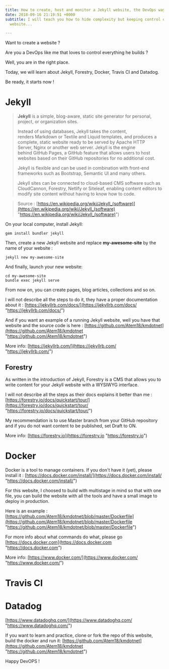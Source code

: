 ```yaml
---
title: How to create, host and monitor a Jekyll website, the DevOps way
date: 2018-09-16 21:19:51 +0000
subtitle: I will teach you how to hide complexity but keeping control of a self host
  website...

---
```

Want to create a website ?

Are you a DevOps like me that loves to control everything he builds ?

Well, you are in the right place.

Today, we will learn about Jekyll, Forestry, Docker, Travis CI and Datadog.

Be ready, it starts now !

# Jekyll

> **Jekyll** is a simple, blog-aware, static site generator for personal, project, or organization sites.
>
> Instead of using databases, Jekyll takes the content, renders Markdown or Textile and Liquid templates, and produces a complete, static website ready to be served by Apache HTTP Server, Nginx or another web server. Jekyll is the engine behind GitHub Pages, a GitHub feature that allows users to host websites based on their GitHub repositories for no additional cost.
>
> Jekyll is flexible and can be used in combination with front-end frameworks such as Bootstrap, Semantic UI and many others.
>
> Jekyll sites can be connected to cloud-based CMS software such as CloudCannon, Forestry, Netlify or Siteleaf, enabling content editors to modify site content without having to know how to code.

> Source : [https://en.wikipedia.org/wiki/Jekyll_(software)](https://en.wikipedia.org/wiki/Jekyll_(software) "https://en.wikipedia.org/wiki/Jekyll_(software)")

On your local computer, install Jekyll:

    gem install bundler jekyll

Then, create a new Jekyll website and replace **my-awesome-site** by the name of your website :

    jekyll new my-awesome-site

And finally, launch your new website:

    cd my-awesome-site
    bundle exec jekyll serve

From now on, you can create pages, blog articles, collections and so on.

I will not describe all the steps to do it, they have a proper documentation about it : [https://jekyllrb.com/docs/](https://jekyllrb.com/docs/ "https://jekyllrb.com/docs/")

And if you want an example of a running Jekyll website, well you have that website and the source code is here : [https://github.com/Atem18/kmdotnet](https://github.com/Atem18/kmdotnet "https://github.com/Atem18/kmdotnet")

More info: [https://jekyllrb.com/](https://jekyllrb.com/ "https://jekyllrb.com/")

## Forestry

As written in the introduction of Jekyll, Forestry is a CMS that allows you to write content for your Jekyll website with a WYSIWYG interface.

I will not describe all the steps as their docs explains it better than me : [https://forestry.io/docs/quickstart/tour/](https://forestry.io/docs/quickstart/tour/ "https://forestry.io/docs/quickstart/tour/")

My recommendation is to use Master branch from your GitHub repository and if you do not want content to be published, set Draft to ON.

More info: [https://forestry.io](https://forestry.io "https://forestry.io")

# Docker

Docker is a tool to manage containers. If you don't have it (yet), please install it : [https://docs.docker.com/install/](https://docs.docker.com/install/ "https://docs.docker.com/install/")

For this website, I choosed to build with multistage in mind so that with one file, you can build the website with all the tools and have a small image to deploy in production.

Here is an example : [https://github.com/Atem18/kmdotnet/blob/master/Dockerfile](https://github.com/Atem18/kmdotnet/blob/master/Dockerfile "https://github.com/Atem18/kmdotnet/blob/master/Dockerfile")

For more info about what commands do what, please go [https://docs.docker.com](https://docs.docker.com "https://docs.docker.com")

More info: [https://www.docker.com/](https://www.docker.com/ "https://www.docker.com/")

# Travis CI

# Datadog

[https://www.datadoghq.com/](https://www.datadoghq.com/ "https://www.datadoghq.com/")

If you want to learn and practice, clone or fork the repo of this website, build the docker and run it: [https://github.com/Atem18/kmdotnet](https://github.com/Atem18/kmdotnet "https://github.com/Atem18/kmdotnet")

Happy DevOPS !